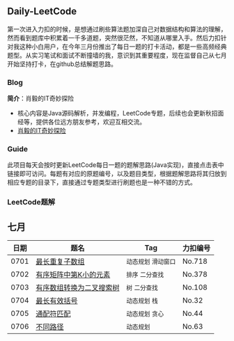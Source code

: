## Daily-LeetCode
第一次进入力扣的时候，是想通过刷些算法题加深自己对数据结构和算法的理解，然而看到题库中积累着一千多道题，突然很茫然，不知道从哪里入手。然后力扣针对我这种小白用户，在今年三月份推出了每日一题的打卡活动，都是一些高频经典题型。从实习笔试和面试不断撞墙的我，意识到其重要程度，现在监督自己从七月开始坚持打卡，在github总结解题思路。

### Blog

**简介**：肖毅的IT奇妙探险
+ 核心内容是Java源码解析，并发编程，LeetCode专题，后续也会更新秋招面经等，提供各位远方朋友参考，欢迎互相交流。
+ [肖毅的IT奇妙探险](https://xiaoy-jojo.github.io/)


### Guide
此项目每天会按时更新LeetCode每日一题的题解思路(Java实现)，直接点击表中链接即可访问。每题有对应的原题编号，以及题目类型，根据题解思路将其归放到相应专题的目录下，直接通过专题类型进行刷题也是一种不错的方式。

### LeetCode题解

七月
--------

| 日期| 题名  | Tag | 力扣编号 |
| ------------------------------------------------------------ | ------------------------------------------------------------ | ------ | -------- |
| 0701 | [最长重复子数组](https://github.com/meibin08/free-programming-books/issues/77) | `动态规划` `滑动窗口`| No.718 |
| 0702 | [有序矩阵中第K小的元素](https://github.com/XiaoY-JOJO/Daily-Code/blob/master/%E4%BA%8C%E5%88%86%E6%9F%A5%E6%89%BE/kth-smallest-element.md) | `排序` `二分查找` | No.378 |
| 0703 | [有序数组转换为二叉搜索树](https://github.com/XiaoY-JOJO/Daily-Code/blob/master/%E6%A0%91/ArrayToTree.md) | `树` `二分查找` | No.108 |
| 0704 | [最长有效括号](https://github.com/XiaoY-JOJO/Daily-Code/blob/master/%E6%A0%88/longest-valid-parentheses.md) | `动态规划` `栈` | No.32 |
| 0705 | [通配符匹配](https://github.com/XiaoY-JOJO/Daily-Code/blob/master/%E5%8A%A8%E6%80%81%E8%A7%84%E5%88%92/wildcard-matching.md) | `动态规划` `贪心` | No.44 |
| 0706 | [不同路径](https://github.com/XiaoY-JOJO/Daily-Code/blob/master/%E5%8A%A8%E6%80%81%E8%A7%84%E5%88%92/paths.md) | `动态规划`  | No.63 |

